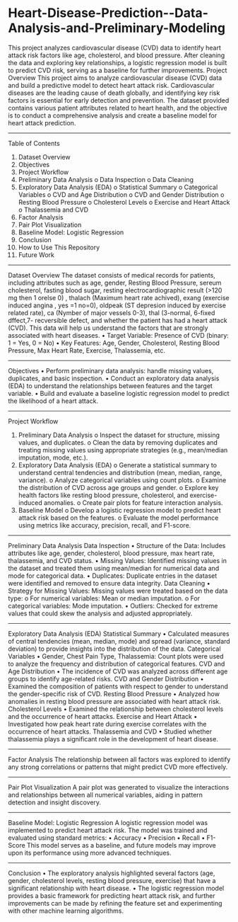 # Heart-Disease-Prediction--Data-Analysis-and-Preliminary-Modeling
This project analyzes cardiovascular disease (CVD) data to identify heart attack risk factors like age, cholesterol, and blood pressure. After cleaning the data and exploring key relationships, a logistic regression model is built to predict CVD risk, serving as a baseline for further improvements.
Project Overview
This project aims to analyze cardiovascular disease (CVD) data and build a predictive model to detect heart attack risk. Cardiovascular diseases are the leading cause of death globally, and identifying key risk factors is essential for early detection and prevention. The dataset provided contains various patient attributes related to heart health, and the objective is to conduct a comprehensive analysis and create a baseline model for heart attack prediction.
________________________________________
Table of Contents
1.	Dataset Overview
2.	Objectives
3.	Project Workflow
4.	Preliminary Data Analysis
o	Data Inspection
o	Data Cleaning
5.	Exploratory Data Analysis (EDA)
o	Statistical Summary
o	Categorical Variables
o	CVD and Age Distribution
o	CVD and Gender Distribution
o	Resting Blood Pressure
o	Cholesterol Levels
o	Exercise and Heart Attack
o	Thalassemia and CVD
6.	Factor Analysis
7.	Pair Plot Visualization
8.	Baseline Model: Logistic Regression
9.	Conclusion
10.	How to Use This Repository
11.	Future Work
________________________________________
Dataset Overview
The dataset consists of medical records for patients, including attributes such as age, gender, Resting Blood Pressure, sereum cholesterol, fasting blood sugar, resting electrocardiographic result (>120 mg then 1 orelse 0) , thalach (Maximum heart rate achived), exang (exercise induced angina , yes =1 no=0), oldpeak (ST depresion induced by exercise related rate), ca (Nymber of major vessels 0-3), thal (3-normal, 6-fixed dffect,7- recversible defect,  and whether the patient has had a heart attack (CVD). This data will help us understand the factors that are strongly associated with heart diseases.
•	Target Variable: Presence of CVD (binary: 1 = Yes, 0 = No)
•	Key Features: Age, Gender, Cholesterol, Resting Blood Pressure, Max Heart Rate, Exercise, Thalassemia, etc.
________________________________________
Objectives
•	Perform preliminary data analysis: handle missing values, duplicates, and basic inspection.
•	Conduct an exploratory data analysis (EDA) to understand the relationships between features and the target variable.
•	Build and evaluate a baseline logistic regression model to predict the likelihood of a heart attack.
________________________________________
Project Workflow
1.	Preliminary Data Analysis
o	Inspect the dataset for structure, missing values, and duplicates.
o	Clean the data by removing duplicates and treating missing values using appropriate strategies (e.g., mean/median imputation, mode, etc.).
2.	Exploratory Data Analysis (EDA)
o	Generate a statistical summary to understand central tendencies and distribution (mean, median, range, variance).
o	Analyze categorical variables using count plots.
o	Examine the distribution of CVD across age groups and gender.
o	Explore key health factors like resting blood pressure, cholesterol, and exercise-induced anomalies.
o	Create pair plots for feature interaction analysis.
3.	Baseline Model
o	Develop a logistic regression model to predict heart attack risk based on the features.
o	Evaluate the model performance using metrics like accuracy, precision, recall, and F1-score.
________________________________________
Preliminary Data Analysis
Data Inspection
•	Structure of the Data: Includes attributes like age, gender, cholesterol, blood pressure, max heart rate, thalassemia, and CVD status.
•	Missing Values: Identified missing values in the dataset and treated them using mean/median for numerical data and mode for categorical data.
•	Duplicates: Duplicate entries in the dataset were identified and removed to ensure data integrity.
Data Cleaning
•	Strategy for Missing Values: Missing values were treated based on the data type:
o	For numerical variables: Mean or median imputation.
o	For categorical variables: Mode imputation.
•	Outliers: Checked for extreme values that could skew the analysis and adjusted appropriately.
________________________________________
Exploratory Data Analysis (EDA)
Statistical Summary
•	Calculated measures of central tendencies (mean, median, mode) and spread (variance, standard deviation) to provide insights into the distribution of the data.
Categorical Variables
•	Gender, Chest Pain Type, Thalassemia: Count plots were used to analyze the frequency and distribution of categorical features.
CVD and Age Distribution
•	The incidence of CVD was analyzed across different age groups to identify age-related risks.
CVD and Gender Distribution
•	Examined the composition of patients with respect to gender to understand the gender-specific risk of CVD.
Resting Blood Pressure
•	Analyzed how anomalies in resting blood pressure are associated with heart attack risk.
Cholesterol Levels
•	Examined the relationship between cholesterol levels and the occurrence of heart attacks.
Exercise and Heart Attack
•	Investigated how peak heart rate during exercise correlates with the occurrence of heart attacks.
Thalassemia and CVD
•	Studied whether thalassemia plays a significant role in the development of heart disease.
________________________________________
Factor Analysis
The relationship between all factors was explored to identify any strong correlations or patterns that might predict CVD more effectively.
________________________________________
Pair Plot Visualization
A pair plot was generated to visualize the interactions and relationships between all numerical variables, aiding in pattern detection and insight discovery.
________________________________________
Baseline Model: Logistic Regression
A logistic regression model was implemented to predict heart attack risk. The model was trained and evaluated using standard metrics:
•	Accuracy
•	Precision
•	Recall
•	F1-Score
This model serves as a baseline, and future models may improve upon its performance using more advanced techniques.
________________________________________
Conclusion
•	The exploratory analysis highlighted several factors (age, gender, cholesterol levels, resting blood pressure, exercise) that have a significant relationship with heart disease.
•	The logistic regression model provides a basic framework for predicting heart attack risk, and further improvements can be made by refining the feature set and experimenting with other machine learning algorithms.
